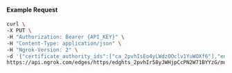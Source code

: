 <!-- Code generated for API Clients. DO NOT EDIT. -->

#### Example Request

```bash
curl \
-X PUT \
-H "Authorization: Bearer {API_KEY}" \
-H "Content-Type: application/json" \
-H "Ngrok-Version: 2" \
-d '{"certificate_authority_ids":["ca_2pvhIsEo4yLWdzOOclv1YuWOXf6"],"enabled":true}' \
https://api.ngrok.com/edges/https/edghts_2pvhIr58yJWHjpCcPN2W71BYYzG/mutual_tls
```
